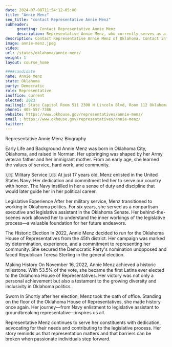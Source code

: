 ```yaml
---
date: 2024-07-08T11:54:12-05:00
title: "Annie Menz"
seo_title: "contact Representative Annie Menz"
subheader:
     greeting: Contact Representative Annie Menz
     description: Representative Annie Menz, who currently serves as a member of the Oklahoma House of Representatives from the 45th district.
description: Contact Representative Annie Menz of Oklahoma. Contact information for Annie Menz includes email address, phone number, and mailing address.
image: annie-menz.jpeg
video:
url: /states/oklahoma/annie-menz/
weight: 1
layout: course_home

####candidate
name: Annie Menz
state: Oklahoma
party: Democratic
role: Representative
inoffice: current
elected: 2023
mailing1: State Capitol Room 511 2300 N Lincoln Blvd, Room 112 Oklahoma City, OK 73105
phone1: 405-557-7386
website: https://www.okhouse.gov/representatives/annie-menz/
email : https://www.okhouse.gov/representatives/annie-menz/
twitter:
---
```

Representative Annie Menz Biography

Early Life and Background
Annie Menz was born in Oklahoma City, Oklahoma, and raised in Norman. Her upbringing was shaped by her Army veteran father and her immigrant mother. From an early age, she learned the values of service, hard work, and community.

🇺🇸 Military Service 🇺🇸
At just 17 years old, Menz enlisted in the United States Navy. Her dedication and commitment led her to serve our country with honor. The Navy instilled in her a sense of duty and discipline that would later guide her in her political career.

Legislative Experience
After her military service, Menz transitioned to working in Oklahoma politics. For six years, she served as a nonpartisan executive and legislative assistant in the Oklahoma Senate. Her behind-the-scenes work allowed her to understand the inner workings of the legislative process—a valuable foundation for her future endeavors.

The Historic Election
In 2022, Annie Menz decided to run for the Oklahoma House of Representatives from the 45th district. Her campaign was marked by determination, experience, and a commitment to representing her community. She secured the Democratic Party's nomination unopposed and faced Republican Teresa Sterling in the general election.

Making History
On November 16, 2022, Annie Menz achieved a historic milestone. With 53.5% of the vote, she became the first Latina ever elected to the Oklahoma House of Representatives. Her victory was not only a personal achievement but also a testament to the growing diversity and inclusivity in Oklahoma politics.

Sworn In
Shortly after her election, Menz took the oath of office. Standing on the floor of the Oklahoma House of Representatives, she made history once again. Her journey—from Navy enlistment to legislative assistant to groundbreaking representative—inspires us all.

Representative Menz continues to serve her constituents with dedication, advocating for their needs and contributing to the legislative process. Her story reminds us that representation matters and that barriers can be broken when passionate individuals step forward.
